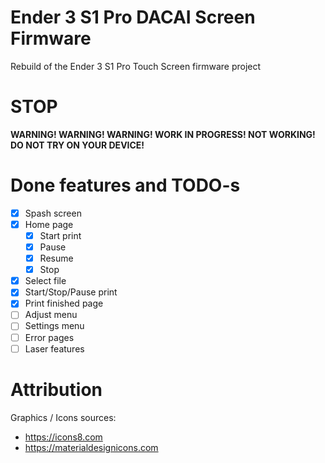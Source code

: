 # Ender 3 S1 Pro DACAI Screen Firmware

Rebuild of the Ender 3 S1 Pro Touch Screen firmware project

# STOP

**WARNING! WARNING! WARNING! WORK IN PROGRESS! NOT WORKING! DO NOT TRY ON YOUR DEVICE!**

# Done features and TODO-s

-[x] Spash screen
-[x] Home page
  -[x] Start print
  -[x] Pause 
  -[x] Resume
  -[x] Stop
-[x] Select file
-[x] Start/Stop/Pause print
-[x] Print finished page
-[ ] Adjust menu
-[ ] Settings menu
-[ ] Error pages
-[ ] Laser features

# Attribution

Graphics / Icons sources:
* https://icons8.com
* https://materialdesignicons.com